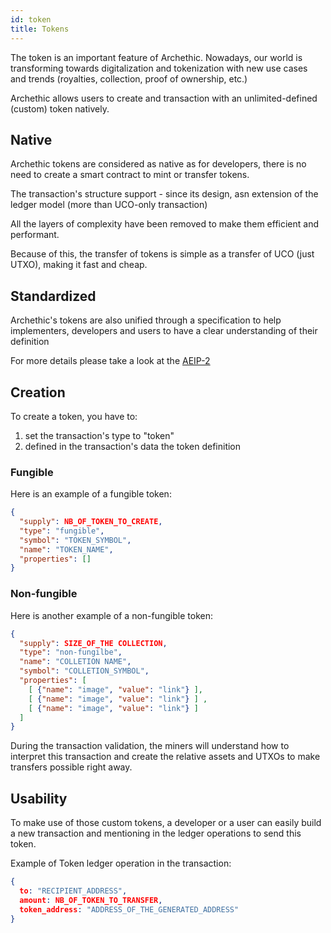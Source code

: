 ```yaml
---
id: token
title: Tokens
---
```


The token is an important feature of Archethic. 
Nowadays, our world is transforming towards digitalization and tokenization with new use cases and trends (royalties, collection, proof of ownership, etc.)

Archethic allows users to create and transaction with an unlimited-defined (custom) token natively.

## Native 

Archethic tokens are considered as native as for developers, there is no need to create a smart contract to mint or transfer tokens.

The transaction's structure support - since its design, asn extension of the ledger model (more than UCO-only transaction)

All the layers of complexity have been removed to make them efficient and performant.

Because of this, the transfer of tokens is simple as a transfer of UCO (just UTXO), making it fast and cheap. 

## Standardized

Archethic's tokens are also unified through a specification to help implementers, developers and users to have a clear understanding of their definition

For more details please take a look at the [AEIP-2](https://github.com/archethic-foundation/aeip/blob/main/AEIP-2.md)

## Creation

To create a token, you have to:
1. set the transaction's type to "token"
2. defined in the transaction's data the token definition

### Fungible

Here is an example of a fungible token: 
```json
{
  "supply": NB_OF_TOKEN_TO_CREATE,
  "type": "fungible",
  "symbol": "TOKEN_SYMBOL",
  "name": "TOKEN_NAME",
  "properties": []
}
```

### Non-fungible

Here is another example of a non-fungible token: 
```json
{
  "supply": SIZE_OF_THE COLLECTION,
  "type": "non-fungilbe",
  "name": "COLLETION NAME",
  "symbol": "COLLETION_SYMBOL",
  "properties": [
    [ {"name": "image", "value": "link"} ],
    [ {"name": "image", "value": "link"} ] ,
    [ {"name": "image", "value": "link"} ] 
  ]
}
```

During the transaction validation, the miners will understand how to interpret this transaction and create the relative assets and UTXOs to make transfers possible right away.

## Usability

To make use of those custom tokens, a developer or a user can easily build a new transaction and mentioning in the ledger operations to send this token.

Example of Token ledger operation in the transaction:
```JSON
{
  to: "RECIPIENT_ADDRESS",
  amount: NB_OF_TOKEN_TO_TRANSFER,
  token_address: "ADDRESS_OF_THE_GENERATED_ADDRESS"
} 
```